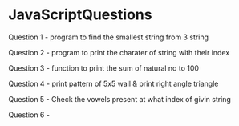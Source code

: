 # JavaScriptQuestions

Question 1 - program to find the smallest string from 3 string   

Question 2 - program to print the charater of string with their index

Question 3 - function to print the sum of natural no to 100

Question 4 - print pattern of 5x5 wall & print right angle triangle

Question 5 -  Check the vowels present at what index of givin string

Question 6 -


